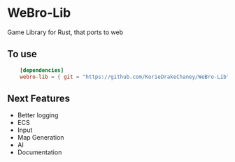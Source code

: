 # WeBro-Lib
Game Library for Rust, that ports to web

## To use
```  toml
    [dependencies]
    webro-lib = { git = "https://github.com/KorieDrakeChaney/WeBro-Lib", branch = "main" }
```


## Next Features
- Better logging
- ECS
- Input
- Map Generation
- AI
- Documentation
